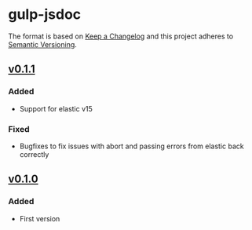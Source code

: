 # gulp-jsdoc
The format is based on [Keep a Changelog](http://keepachangelog.com/)
and this project adheres to [Semantic Versioning](http://semver.org/).

## [v0.1.1](https://github.com/mlucool/superagent-elasticsearch/compare/v0.1.0...v0.1.1)
### Added
- Support for elastic v15

### Fixed
- Bugfixes to fix issues with abort and passing errors from elastic back correctly

## [v0.1.0](#)
### Added
- First version
